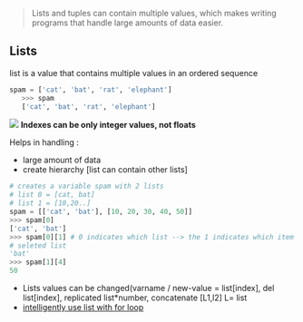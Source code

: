 > Lists and tuples can contain multiple values, which makes writing programs that handle large amounts of data easier.

## Lists 
list is a value that contains multiple values in an ordered sequence
```py
spam = ['cat', 'bat', 'rat', 'elephant']
   >>> spam
   ['cat', 'bat', 'rat', 'elephant']
``` 
![](https://automatetheboringstuff.com/2e/images/000090.jpg)
**Indexes can be only integer values, not floats**

Helps in handling : 
- large amount of data 
- create hierarchy [list can contain other lists]

```py
# creates a variable spam with 2 lists
# list 0 = [cat, bat]
# list 1 = [10,20..]
spam = [['cat', 'bat'], [10, 20, 30, 40, 50]]
>>> spam[0]
['cat', 'bat']
>>> spam[0][1] # 0 indicates which list --> the 1 indicates which item in 
# seleted list
'bat'
>>> spam[1][4]
50
```
- Lists values can be changed(varname / new-value = list[index], del list[index], replicated list*number, concatenate [L1,l2] L= list
- [intelligently use list with for loop]()
